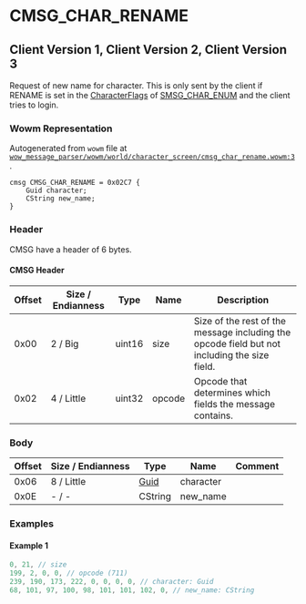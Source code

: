 # CMSG_CHAR_RENAME

## Client Version 1, Client Version 2, Client Version 3

Request of new name for character. This is only sent by the client if RENAME is set in the [CharacterFlags](./characterflags.md) of [SMSG_CHAR_ENUM](./smsg_char_enum.md) and the client tries to login.

### Wowm Representation

Autogenerated from `wowm` file at [`wow_message_parser/wowm/world/character_screen/cmsg_char_rename.wowm:3`](https://github.com/gtker/wow_messages/tree/main/wow_message_parser/wowm/world/character_screen/cmsg_char_rename.wowm#L3).
```rust,ignore
cmsg CMSG_CHAR_RENAME = 0x02C7 {
    Guid character;
    CString new_name;
}
```
### Header

CMSG have a header of 6 bytes.

#### CMSG Header

| Offset | Size / Endianness | Type   | Name   | Description |
| ------ | ----------------- | ------ | ------ | ----------- |
| 0x00   | 2 / Big           | uint16 | size   | Size of the rest of the message including the opcode field but not including the size field.|
| 0x02   | 4 / Little        | uint32 | opcode | Opcode that determines which fields the message contains.|

### Body

| Offset | Size / Endianness | Type | Name | Comment |
| ------ | ----------------- | ---- | ---- | ------- |
| 0x06 | 8 / Little | [Guid](../types/packed-guid.md) | character |  |
| 0x0E | - / - | CString | new_name |  |

### Examples

#### Example 1

```c
0, 21, // size
199, 2, 0, 0, // opcode (711)
239, 190, 173, 222, 0, 0, 0, 0, // character: Guid
68, 101, 97, 100, 98, 101, 101, 102, 0, // new_name: CString
```
